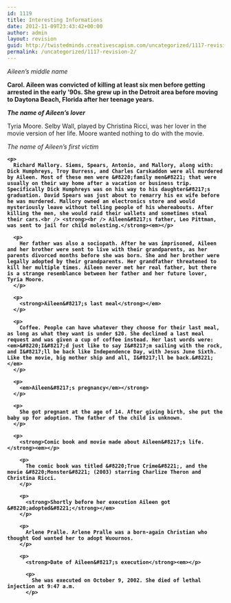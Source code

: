 ```yaml
---
id: 1119
title: Interesting Informations
date: 2012-11-09T23:43:42+00:00
author: admin
layout: revision
guid: http://twistedminds.creativescapism.com/uncategorized/1117-revision-2/
permalink: /uncategorized/1117-revision-2/
---
```

<p class="dropcap-first">
  <em>Aileen&#8217;s middle name</em><strong></p> 
  
  <p>
    Carol. Aileen was convicted of killing at least six men before getting arrested in the early &#8217;90s. She grew up in the Detroit area before moving to Daytona Beach, Florida after her teenage years.
  </p>
  
  <p>
    <em>The name of Aileen&#8217;s lover</em></strong>
  </p>
  
  <p>
    Tyria Moore. Selby Wall, played by Christina Ricci, was her lover in the movie version of her life. Moore wanted nothing to do with the movie.
  </p>
  
  <p>
    <em>The name of Aileen&#8217;s first victim</em><strong></p> 
    
    <p>
      Richard Mallory. Siems, Spears, Antonio, and Mallory, along with: Dick Humphreys, Troy Burress, and Charles Carskaddon were all murdered by Aileen. Most of these men were &#8220;family men&#8221; that were usually on their way home after a vacation or business trip. Specifically Dick Humphreys was on his way to his daughter&#8217;s graduation. David Spears was just about to remarry his ex wife before he was murdered. Mallory owned an electronics store and would mysteriously leave without telling people of his whereabouts. After killing the men, she would raid their wallets and sometimes steal their cars.<br /> <strong><br /> Aileen&#8217;s father, Leo Pittman, was sent to jail for child molesting.</strong><em></p> 
      
      <p>
        Her father was also a sociopath. After he was imprisoned, Aileen and her brother were sent to live with their grandparents, as her parents divorced months before she was born. She and her brother were legally adopted by their grandparents. Her grandfather threatened to kill her multiple times. Aileen never met her real father, but there is a strange resemblance between her father and her future lover, Tyria Moore.
      </p>
      
      <p>
        <strong>Aileen&#8217;s last meal</strong></em>
      </p>
      
      <p>
        Coffee. People can have whatever they choose for their last meal, as long as what they want is under $20. She declined a last meal request and was given a cup of coffee instead. Her last words were: <em>&#8220;I&#8217;d just like to say I&#8217;m sailing with the rock, and I&#8217;ll be back like Independence Day, with Jesus June Sixth. Like the movie, big mother ship and all, I&#8217;ll be back.&#8221;</em>
      </p>
      
      <p>
        <em>Aileen&#8217;s pregnancy</em></strong>
      </p>
      
      <p>
        She got pregnant at the age of 14. After giving birth, she put the baby up for adoption. The father of the child is unknown.
      </p>
      
      <p>
        <strong>Comic book and movie made about Aileen&#8217;s life.</strong><em></p> 
        
        <p>
          The comic book was titled &#8220;True Crime&#8221;, and the movie &#8220;Monster&#8221; (2003) starring Charlize Theron and Christina Ricci.
        </p>
        
        <p>
          <strong>Shortly before her execution Aileen got &#8220;adopted&#8221;</strong></em>
        </p>
        
        <p>
          Arlene Pralle. Arlene Pralle was a born-again Christian who thought God wanted her to adopt Wuournos.
        </p>
        
        <p>
          <strong>Date of Aileen&#8217;s execution</strong><em></p> 
          
          <p>
            She was executed on October 9, 2002. She died of lethal injection at 9:47 a.m.
          </p>